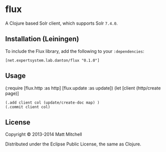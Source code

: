 # flux

A Clojure based Solr client, which supports Solr `7.4.0`.

## Installation (Leiningen)

To include the Flux library, add the following to your `:dependencies`:

    [net.expertsystem.lab.danton/flux "0.1.0"]

## Usage
(:require [flux.http :as http]
           [flux.update :as update])
(let [client (http/create page)]

    (.add client col (update/create-doc map) )
    (.commit client col)
    
## License

Copyright © 2013-2014 Matt Mitchell

Distributed under the Eclipse Public License, the same as Clojure.
